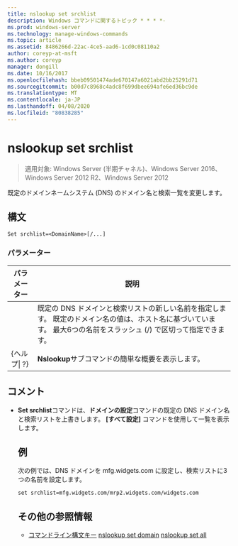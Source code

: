 ```yaml
---
title: nslookup set srchlist
description: Windows コマンドに関するトピック * * * *-
ms.prod: windows-server
ms.technology: manage-windows-commands
ms.topic: article
ms.assetid: 8486266d-22ac-4ce5-aad6-1cd0c08110a2
author: coreyp-at-msft
ms.author: coreyp
manager: dongill
ms.date: 10/16/2017
ms.openlocfilehash: bbeb09501474ade670147a6021abd2bb25291d71
ms.sourcegitcommit: b00d7c8968c4adc8f699dbee694afe6ed36bc9de
ms.translationtype: MT
ms.contentlocale: ja-JP
ms.lasthandoff: 04/08/2020
ms.locfileid: "80838285"
---
```

# <a name="nslookup-set-srchlist"></a>nslookup set srchlist

>適用対象: Windows Server (半期チャネル)、Windows Server 2016、Windows Server 2012 R2、Windows Server 2012

既定のドメインネームシステム (DNS) のドメイン名と検索一覧を変更します。

## <a name="syntax"></a>構文
```
Set srchlist=<DomainName>[/...]
```
### <a name="parameters"></a>パラメーター

|    パラメーター    |                                                                                        説明                                                                                        |
|-----------------|-------------------------------------------------------------------------------------------------------------------------------------------------------------------------------------------|
|  <DomainName>   | 既定の DNS ドメインと検索リストの新しい名前を指定します。 既定のドメイン名の値は、ホスト名に基づいています。 最大6つの名前をスラッシュ (/) で区切って指定できます。 |
| {ヘルプ&#124; ?} |                                                                   **Nslookup**サブコマンドの簡単な概要を表示します。                                                                   |

## <a name="remarks"></a>コメント
- **Set srchlist**コマンドは、**ドメインの設定**コマンドの既定の DNS ドメイン名と検索リストを上書きします。 **[すべて設定]** コマンドを使用して一覧を表示します。
  ## <a name="examples"></a><a name=BKMK_examples></a>例
  次の例では、DNS ドメインを mfg.widgets.com に設定し、検索リストに3つの名前を設定します。
  ```
  set srchlist=mfg.widgets.com/mrp2.widgets.com/widgets.com
  ```
  ## <a name="additional-references"></a>その他の参照情報
  - [コマンドライン構文キー](command-line-syntax-key.md)
  [nslookup set domain](nslookup-set-domain.md)
  [nslookup set all](nslookup-set-all.md)
